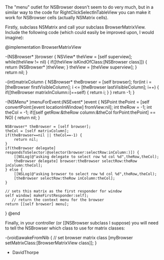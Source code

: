 

The "menu" outlet for NSBrowser doesn't seem to do very much, but in a similar way to the code for RightClickSelectInTableView you can make it work for NSBrowser cells (actually NSMatrix cells).

Firstly, subclass NSMatrix and call your subclass BrowserMatrixView. Include the following code (which could easily be improved upon, I would imagine):

    

@implementation BrowserMatrixView

-(NSBrowser* )browser {
	NSView* theView = [self superview];
	while(theView != nil) {
		if([theView isKindOfClass:[NSBrowser class]]) {
			return (NSBrowser* )theView;
		}
		theView = [theView superview];
	}	
	return nil;
}

-(int)matrixColumn {
	NSBrowser* theBrowser = [self browser];
	for(int i = [theBrowser firstVisibleColumn]; i <= [theBrowser lastVisibleColumn]; i++) {
		if([theBrowser matrixInColumn:i]==self) {
			return i;
		}
	}
	return -1;
}

-(NSMenu* )menuForEvent:(NSEvent* )event {
	NSPoint thePoint = [self convertPoint:[event locationInWindow] fromView:nil];
	int theRow = -1;
	int theCol = -1;
	if([self getRow:&theRow column:&theCol forPoint:thePoint] == NO) {
		return nil;
	}

	NSBrowser* theBrowser = [self browser];
	theCol = [self matrixColumn];
	if(theBrowser==nil || theCol==-1) {
		return nil;
	}
	if(theBrowser delegate] respondsToSelector:@selector(browser:selectRow:inColumn:)]) {
		[[NSLog(@"asking delegate to select row %d col %d",theRow,theCol);
		theBrowser delegate] browser:theBrowser selectRow:theRow inColumn:theCol];
	} else {
		[[NSLog(@"asking browser to select row %d col %d",theRow,theCol);
		[theBrowser selectRow:theRow inColumn:theCol];
	}

	// sets this matrix as the first responder for window
	self window] makeFirstResponder:self];
       // return the context menu for the browser
	return [[self browser] menu];
}
@end



Finally, in your controller (or [[NSBrowser subclass I suppose) you will need to tell the NSBrowser which class to use for matrix classes:

    

-(void)awakeFromNib {
	// set browser matrix class
	[myBrowser setMatrixClass:[BrowserMatrixView class]];
}



- DavidThorpe

